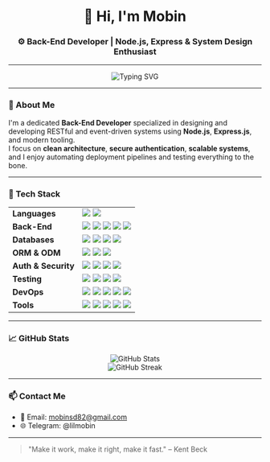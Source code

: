 <h1 align="center">👋 Hi, I'm Mobin</h1>
<h3 align="center">⚙️ Back-End Developer | Node.js, Express & System Design Enthusiast</h3>

---

<p align="center">
  <img src="https://readme-typing-svg.demolab.com?font=Fira+Code&weight=500&pause=1000&center=true&width=435&lines=Building+robust+back-end+architectures;Writing+clean+and+scalable+APIs;Always+learning+and+experimenting+🚀" alt="Typing SVG" />
</p>

---

### 🚀 About Me

I'm a dedicated **Back-End Developer** specialized in designing and developing RESTful and event-driven systems using **Node.js**, **Express.js**, and modern tooling.  
I focus on **clean architecture**, **secure authentication**, **scalable systems**, and I enjoy automating deployment pipelines and testing everything to the bone.

---

### 🧰 Tech Stack

<table>
  <tr>
    <td><strong>Languages</strong></td>
    <td>
      <img src="https://img.shields.io/badge/JavaScript-F7DF1E?style=flat-square&logo=javascript&logoColor=black" />
      <img src="https://img.shields.io/badge/TypeScript-3178C6?style=flat-square&logo=typescript&logoColor=white" />
    </td>
  </tr>
  <tr>
    <td><strong>Back-End</strong></td>
    <td>
      <img src="https://img.shields.io/badge/Node.js-339933?style=flat-square&logo=node.js&logoColor=white" />
      <img src="https://img.shields.io/badge/Express.js-000000?style=flat-square&logo=express&logoColor=white" />
      <img src="https://img.shields.io/badge/NestJS-E0234E?style=flat-square&logo=nestjs&logoColor=white" />
      <img src="https://img.shields.io/badge/Socket.IO-010101?style=flat-square&logo=socket.io&logoColor=white" />
      <img src="https://img.shields.io/badge/GraphQL-E10098?style=flat-square&logo=graphql&logoColor=white" />
    </td>
  </tr>
  <tr>
    <td><strong>Databases</strong></td>
    <td>
      <img src="https://img.shields.io/badge/MongoDB-47A248?style=flat-square&logo=mongodb&logoColor=white" />
      <img src="https://img.shields.io/badge/PostgreSQL-336791?style=flat-square&logo=postgresql&logoColor=white" />
      <img src="https://img.shields.io/badge/MySQL-4479A1?style=flat-square&logo=mysql&logoColor=white" />
      <img src="https://img.shields.io/badge/Redis-DC382D?style=flat-square&logo=redis&logoColor=white" />
    </td>
  </tr>
  <tr>
    <td><strong>ORM & ODM</strong></td>
    <td>
      <img src="https://img.shields.io/badge/Mongoose-880000?style=flat-square&logo=mongoose&logoColor=white" />
      <img src="https://img.shields.io/badge/Prisma-2D3748?style=flat-square&logo=prisma&logoColor=white" />
      <img src="https://img.shields.io/badge/Sequelize-52B0E7?style=flat-square&logo=sequelize&logoColor=white" />
    </td>
  </tr>
  <tr>
    <td><strong>Auth & Security</strong></td>
    <td>
      <img src="https://img.shields.io/badge/JWT-000000?style=flat-square&logo=JSON%20web%20tokens" />
      <img src="https://img.shields.io/badge/OAuth2-1A73E8?style=flat-square" />
      <img src="https://img.shields.io/badge/Helmet-0088CC?style=flat-square" />
      <img src="https://img.shields.io/badge/bcrypt-EF4444?style=flat-square" />
    </td>
  </tr>
  <tr>
    <td><strong>Testing</strong></td>
    <td>
      <img src="https://img.shields.io/badge/Jest-C21325?style=flat-square&logo=jest&logoColor=white" />
      <img src="https://img.shields.io/badge/Supertest-000000?style=flat-square" />
      <img src="https://img.shields.io/badge/Postman-FF6C37?style=flat-square&logo=postman&logoColor=white" />
      <img src="https://img.shields.io/badge/Insomnia-4000BF?style=flat-square&logo=insomnia&logoColor=white" />
    </td>
  </tr>
  <tr>
    <td><strong>DevOps</strong></td>
    <td>
      <img src="https://img.shields.io/badge/Docker-2496ED?style=flat-square&logo=docker&logoColor=white" />
      <img src="https://img.shields.io/badge/GitHub%20Actions-2088FF?style=flat-square&logo=github-actions&logoColor=white" />
      <img src="https://img.shields.io/badge/PM2-2D2D2D?style=flat-square" />
      <img src="https://img.shields.io/badge/Nginx-009639?style=flat-square&logo=nginx&logoColor=white" />
      <img src="https://img.shields.io/badge/Vercel-000000?style=flat-square&logo=vercel&logoColor=white" />
    </td>
  </tr>
  <tr>
    <td><strong>Tools</strong></td>
    <td>
      <img src="https://img.shields.io/badge/Git-F05032?style=flat-square&logo=git&logoColor=white" />
      <img src="https://img.shields.io/badge/GitHub-181717?style=flat-square&logo=github&logoColor=white" />
      <img src="https://img.shields.io/badge/VS%20Code-007ACC?style=flat-square&logo=visualstudiocode&logoColor=white" />
      <img src="https://img.shields.io/badge/ESLint-4B32C3?style=flat-square&logo=eslint&logoColor=white" />
      <img src="https://img.shields.io/badge/Prettier-F7B93E?style=flat-square&logo=prettier&logoColor=white" />
    </td>
  </tr>
</table>

---

<!--### 📌 Featured Projects

| Project | Description | Stack |
|--------|-------------|-------|
| [🔐 Auth API](https://github.com/yourusername/auth-api) | A secure authentication and authorization API using JWT & Refresh Tokens. | Node.js, Express, MongoDB, Redis |
| [📦 Task Manager](https://github.com/yourusername/task-manager) | RESTful API to manage tasks with CRUD, filtering, and pagination. | Node.js, Express, MongoDB |
| [🛍️ E-Commerce Backend](https://github.com/yourusername/ecommerce-backend) | Backend logic for an e-commerce app with payment integration and cart system. | Node.js, Express, MongoDB, Stripe |

--->

### 📈 GitHub Stats

<p align="center">
  <img src="https://github-readme-stats.vercel.app/api?username=lilmobin&show_icons=true&theme=tokyonight" alt="GitHub Stats" />
  <br/>
  <img src="https://github-readme-streak-stats.herokuapp.com?user=lilmobin&theme=tokyonight" alt="GitHub Streak" />
</p>

---

### 📫 Contact Me

- 📧 Email: mobinsd82@gmail.com  
- 🌐 Telegram: @lilmobin

---

> "Make it work, make it right, make it fast." – Kent Beck
